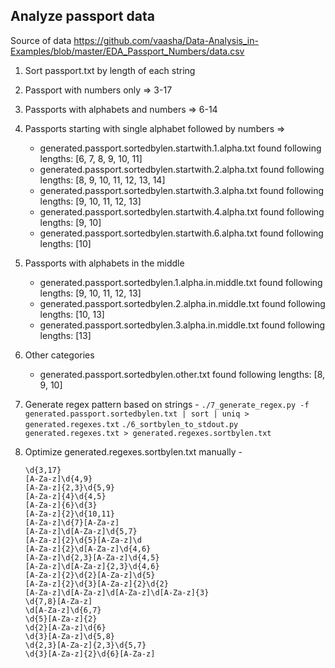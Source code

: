 ## Analyze passport data

Source of data https://github.com/vaasha/Data-Analysis_in-Examples/blob/master/EDA_Passport_Numbers/data.csv

1. Sort passport.txt by length of each string
2. Passport with numbers only => 3-17
3. Passports with alphabets and numbers => 6-14
4. Passports starting with single alphabet followed by numbers => 
    - generated.passport.sortedbylen.startwith.1.alpha.txt found following lengths: [6, 7, 8, 9, 10, 11]
    - generated.passport.sortedbylen.startwith.2.alpha.txt found following lengths: [8, 9, 10, 11, 12, 13, 14]
    - generated.passport.sortedbylen.startwith.3.alpha.txt found following lengths: [9, 10, 11, 12, 13]
    - generated.passport.sortedbylen.startwith.4.alpha.txt found following lengths: [9, 10]
    - generated.passport.sortedbylen.startwith.6.alpha.txt found following lengths: [10]
5. Passports with alphabets in the middle
    - generated.passport.sortedbylen.1.alpha.in.middle.txt found following lengths: [9, 10, 11, 12, 13]
    - generated.passport.sortedbylen.2.alpha.in.middle.txt found following lengths: [10, 13]
    - generated.passport.sortedbylen.3.alpha.in.middle.txt found following lengths: [13]
6. Other categories
    - generated.passport.sortedbylen.other.txt             found following lengths: [8, 9, 10]
7. Generate regex pattern based on strings -
   `./7_generate_regex.py -f generated.passport.sortedbylen.txt | sort | uniq > generated.regexes.txt`
   `./6_sortbylen_to_stdout.py generated.regexes.txt > generated.regexes.sortbylen.txt`
8. Optimize generated.regexes.sortbylen.txt manually -

   ```
   \d{3,17}
   [A-Za-z]\d{4,9}
   [A-Za-z]{2,3}\d{5,9}
   [A-Za-z]{4}\d{4,5}
   [A-Za-z]{6}\d{3}
   [A-Za-z]{2}\d{10,11}
   [A-Za-z]\d{7}[A-Za-z]
   [A-Za-z]\d[A-Za-z]\d{5,7}
   [A-Za-z]{2}\d{5}[A-Za-z]\d
   [A-Za-z]{2}\d[A-Za-z]\d{4,6}
   [A-Za-z]\d{2,3}[A-Za-z]\d{4,5}
   [A-Za-z]\d[A-Za-z]{2,3}\d{4,6}
   [A-Za-z]{2}\d{2}[A-Za-z]\d{5}
   [A-Za-z]{2}\d{3}[A-Za-z]{2}\d{2}
   [A-Za-z]\d[A-Za-z]\d[A-Za-z]\d[A-Za-z]{3}
   \d{7,8}[A-Za-z]
   \d[A-Za-z]\d{6,7}
   \d{5}[A-Za-z]{2}
   \d{2}[A-Za-z]\d{6}
   \d{3}[A-Za-z]\d{5,8}
   \d{2,3}[A-Za-z]{2,3}\d{5,7}
   \d{3}[A-Za-z]{2}\d{6}[A-Za-z]
   ```
